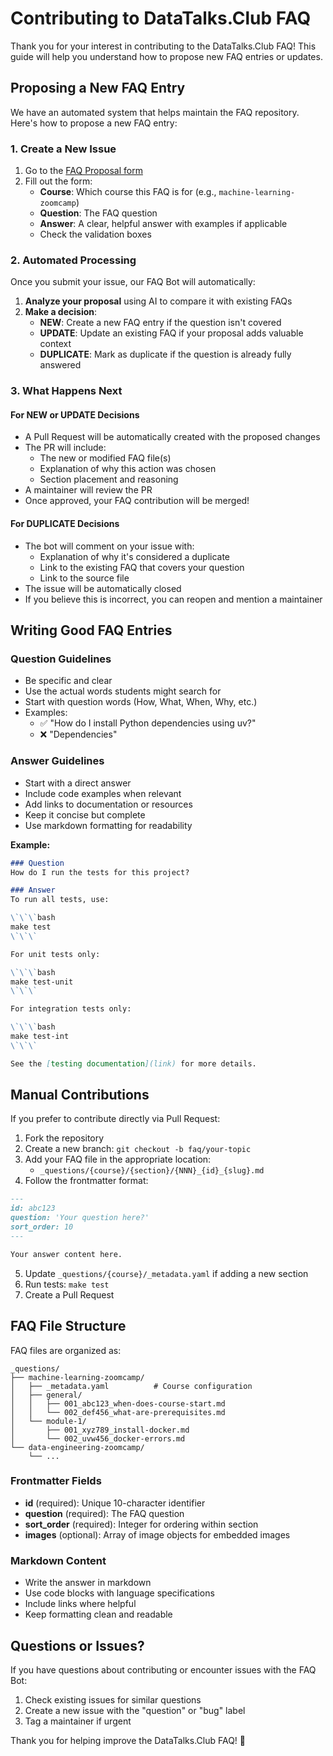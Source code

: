# Contributing to DataTalks.Club FAQ

Thank you for your interest in contributing to the DataTalks.Club FAQ! This guide will help you understand how to propose new FAQ entries or updates.

## Proposing a New FAQ Entry

We have an automated system that helps maintain the FAQ repository. Here's how to propose a new FAQ entry:

### 1. Create a New Issue

1. Go to the [FAQ Proposal form](https://github.com/DataTalksClub/faq/issues/new?template=faq-proposal.yml)
2. Fill out the form:
   - **Course**: Which course this FAQ is for (e.g., `machine-learning-zoomcamp`)
   - **Question**: The FAQ question
   - **Answer**: A clear, helpful answer with examples if applicable
   - Check the validation boxes

### 2. Automated Processing

Once you submit your issue, our FAQ Bot will automatically:

1. **Analyze your proposal** using AI to compare it with existing FAQs
2. **Make a decision**:
   - **NEW**: Create a new FAQ entry if the question isn't covered
   - **UPDATE**: Update an existing FAQ if your proposal adds valuable context
   - **DUPLICATE**: Mark as duplicate if the question is already fully answered

### 3. What Happens Next

#### For NEW or UPDATE Decisions

- A Pull Request will be automatically created with the proposed changes
- The PR will include:
  - The new or modified FAQ file(s)
  - Explanation of why this action was chosen
  - Section placement and reasoning
- A maintainer will review the PR
- Once approved, your FAQ contribution will be merged!

#### For DUPLICATE Decisions

- The bot will comment on your issue with:
  - Explanation of why it's considered a duplicate
  - Link to the existing FAQ that covers your question
  - Link to the source file
- The issue will be automatically closed
- If you believe this is incorrect, you can reopen and mention a maintainer

## Writing Good FAQ Entries

### Question Guidelines

- Be specific and clear
- Use the actual words students might search for
- Start with question words (How, What, When, Why, etc.)
- Examples:
  - ✅ "How do I install Python dependencies using uv?"
  - ❌ "Dependencies"

### Answer Guidelines

- Start with a direct answer
- Include code examples when relevant
- Add links to documentation or resources
- Keep it concise but complete
- Use markdown formatting for readability

**Example:**

```markdown
### Question
How do I run the tests for this project?

### Answer
To run all tests, use:

\`\`\`bash
make test
\`\`\`

For unit tests only:

\`\`\`bash
make test-unit
\`\`\`

For integration tests only:

\`\`\`bash
make test-int
\`\`\`

See the [testing documentation](link) for more details.
```

## Manual Contributions

If you prefer to contribute directly via Pull Request:

1. Fork the repository
2. Create a new branch: `git checkout -b faq/your-topic`
3. Add your FAQ file in the appropriate location:
   - `_questions/{course}/{section}/{NNN}_{id}_{slug}.md`
4. Follow the frontmatter format:

```markdown
---
id: abc123
question: 'Your question here?'
sort_order: 10
---

Your answer content here.
```

5. Update `_questions/{course}/_metadata.yaml` if adding a new section
6. Run tests: `make test`
7. Create a Pull Request

## FAQ File Structure

FAQ files are organized as:

```
_questions/
├── machine-learning-zoomcamp/
│   ├── _metadata.yaml          # Course configuration
│   ├── general/
│   │   ├── 001_abc123_when-does-course-start.md
│   │   └── 002_def456_what-are-prerequisites.md
│   └── module-1/
│       ├── 001_xyz789_install-docker.md
│       └── 002_uvw456_docker-errors.md
└── data-engineering-zoomcamp/
    └── ...
```

### Frontmatter Fields

- **id** (required): Unique 10-character identifier
- **question** (required): The FAQ question
- **sort_order** (required): Integer for ordering within section
- **images** (optional): Array of image objects for embedded images

### Markdown Content

- Write the answer in markdown
- Use code blocks with language specifications
- Include links where helpful
- Keep formatting clean and readable

## Questions or Issues?

If you have questions about contributing or encounter issues with the FAQ Bot:

1. Check existing issues for similar questions
2. Create a new issue with the "question" or "bug" label
3. Tag a maintainer if urgent

Thank you for helping improve the DataTalks.Club FAQ! 🎉
